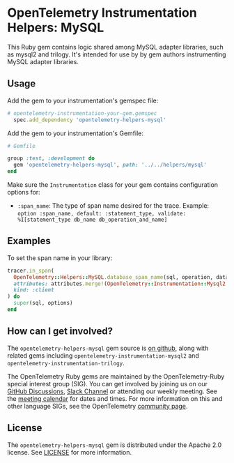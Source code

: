 # OpenTelemetry Instrumentation Helpers: MySQL

This Ruby gem contains logic shared among MySQL adapter libraries, such as mysql2 and trilogy. It's intended for use by by gem authors instrumenting MySQL adapter libraries.

## Usage

Add the gem to your instrumentation's gemspec file:

```ruby
# opentelemetry-instrumentation-your-gem.gemspec
  spec.add_dependency 'opentelemetry-helpers-mysql'
```

Add the gem to your instrumentation's Gemfile:

```ruby
# Gemfile

group :test, :development do
  gem 'opentelemetry-helpers-mysql', path: '../../helpers/mysql'
end
```

Make sure the `Instrumentation` class for your gem contains configuration options for:

- `:span_name`: The type of span name desired for the trace.
  Example: `option :span_name, default: :statement_type, validate: %I[statement_type db_name db_operation_and_name]`

## Examples

To set the span name in your library:

```ruby
tracer.in_span(
  OpenTelemetry::Helpers::MySQL.database_span_name(sql, operation, database_name, config),
  attributes: attributes.merge!(OpenTelemetry::Instrumentation::Mysql2.attributes),
  kind: :client
) do
  super(sql, options)
end
```

## How can I get involved?

The `opentelemetry-helpers-mysql` gem source is [on github][repo-github], along with related gems including `opentelemetry-instrumentation-mysql2` and `opentelemetry-instrumentation-trilogy`.

The OpenTelemetry Ruby gems are maintained by the OpenTelemetry-Ruby special interest group (SIG). You can get involved by joining us on our [GitHub Discussions][discussions-url], [Slack Channel][slack-channel] or attending our weekly meeting. See the [meeting calendar][community-meetings] for dates and times. For more information on this and other language SIGs, see the OpenTelemetry [community page][ruby-sig].

## License

The `opentelemetry-helpers-mysql` gem is distributed under the Apache 2.0 license. See [LICENSE][license-github] for more information.

[repo-github]: https://github.com/open-telemetry/opentelemetry-ruby
[license-github]: https://github.com/open-telemetry/opentelemetry-ruby-contrib/blob/main/LICENSE
[ruby-sig]: https://github.com/open-telemetry/community#ruby-sig
[community-meetings]: https://github.com/open-telemetry/community#community-meetings
[slack-channel]: https://cloud-native.slack.com/archives/C01NWKKMKMY
[discussions-url]: https://github.com/open-telemetry/opentelemetry-ruby/discussions
